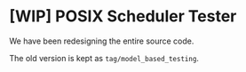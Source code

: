 # [WIP] POSIX Scheduler Tester

We have been redesigning the entire source code.

The old version is kept as `tag/model_based_testing`.
